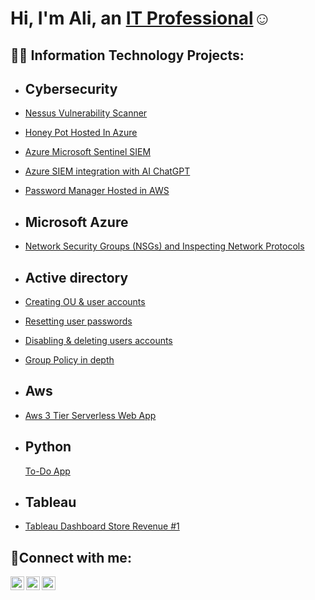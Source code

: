 <h1>Hi, I'm Ali, an <a href="https://linkedin.com/in/Josh">IT Professional</a>☺</h1>

<h2>👨‍💻 Information Technology Projects:</h2>

- <b>Cybersecurity</b>
   --------------
- [Nessus Vulnerability Scanner](https://github.com/ali0999109/nessus)                                        
- [Honey Pot Hosted In Azure](https://github.com/ali0999109/Honeypot)
- [Azure Microsoft Sentinel SIEM](https://github.com/ali0999109/Microsoft)
- [Azure SIEM integration with AI ChatGPT](https://github.com/ali0999109/chatgpt)
- [Password Manager Hosted in AWS](https://github.com/ali0999109/Password)
- <b>Microsoft Azure</b>
   ----------
- [Network Security Groups (NSGs) and Inspecting Network Protocols](https://github.com/ali0999109/configure-ad)
  
 
 -  <b>Active directory</b>
     -------------------
 - [Creating OU & user accounts](https://github.com/ali0999109/New-users)
 - [Resetting user passwords  ](https://github.com/ali0999109/userpassword)
 - [Disabling & deleting users accounts ](https://github.com/ali0999109/Disabling)
 - [Group Policy in depth](https://github.com/ali0999109/CreatingGroupPolicy)

 
- <b>Aws</b>
  ----------
- [Aws 3 Tier Serverless Web App](https://github.com/ali0999109/amplify)


- <b>Python</b>
   ---------
  [To-Do App](https://github.com/ali0999109/todo-app)

- <b>Tableau</b>
   ------
 - [Tableau Dashboard Store Revenue #1](https://github.com/ali0999109/Tableau1)

  
   

             
 

<h2>🤳Connect with me:</h2>


[<img align="left" alt="Josh | Twitter" width="22px" src="https://cdn.jsdelivr.net/npm/simple-icons@v3/icons/twitter.svg" />][twitter]
[<img align="left" alt="Josh | LinkedIn" width="22px" src="https://cdn.jsdelivr.net/npm/simple-icons@v3/icons/linkedin.svg" />][linkedin]
[<img align="left" alt="Josh | Instagram" width="22px" src="https://cdn.jsdelivr.net/npm/simple-icons@v3/icons/instagram.svg" />][instagram]

[twitter]: https://twitter.com/Josh
[instagram]: https://www.instagram.com/Josh
[linkedin]: https://linkedin.com/in/Josh
